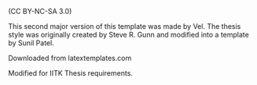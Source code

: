 (CC BY-NC-SA 3.0)


This second major version of this template was made by Vel. The thesis style was originally created by Steve R. Gunn and modified into a template by Sunil Patel.

Downloaded from latextemplates.com

Modified for IITK Thesis requirements.
